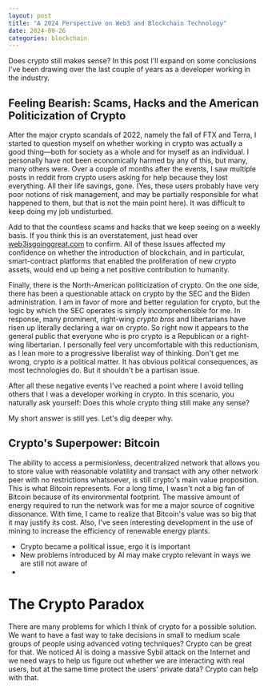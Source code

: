 ```yaml
---
layout: post
title: "A 2024 Perspective on Web3 and Blockchain Technology"
date: 2024-09-26
categories: blockchain
---
```


Does crypto still makes sense? In this post I'll expand on some conclusions I've been drawing over the last couple of years as a developer working in the industry.

## Feeling Bearish: Scams, Hacks and the American Politicization of Crypto

After the major crypto scandals of 2022, namely the fall of FTX and Terra, I started to question myself on whether working in crypto was actually a good thing—both for society as a whole and for myself as an individual. I personally have not been economically harmed by any of this, but many, many others were. Over a couple of months after the events, I saw multiple posts in reddit from crypto users asking for help because they lost everything. All their life savings, gone. (Yes, these users probably have very poor notions of risk management, and may be partially responsible for what happened to them, but that is not the main point here). It was difficult to keep doing my job undisturbed.

Add to that the countless scams and hacks that we keep seeing on a weekly basis. If you think this is an overstatement, just head over [web3isgoinggreat.com](https://www.web3isgoinggreat.com/) to confirm. All of these issues affected my confidence on whether the introduction of blockchain, and in particular, smart-contract platforms that enabled the proliferation of new crypto assets, would end up being a net positive contribution to humanity.

Finally, there is the North-American politicization of crypto. On the one side, there has been a questionable attack on crypto by the SEC and the Biden administration. I am in favor of more and better regulation for crypto, but the logic by which the SEC operates is simply incomprehensible for me. In response, many prominent, right-wing _crypto bros_ and libertarians have risen up literally declaring a war on crypto. So right now it appears to the general public that everyone who is pro crypto is a Republican or a right-wing libertarian. I personally feel very uncomfortable with this reductionism, as I lean more to a progressive liberalist way of thinking. Don't get me wrong, crypto _is_ a political matter. It has obvious political consequences, as most technologies do. But it shouldn't be a partisan issue.

After all these negative events I've reached a point where I avoid telling others that I was a developer working in crypto. In this scenario, you naturally ask yourself: Does this whole crypto thing still make any sense?

My short answer is still yes. Let's dig deeper why.

## Crypto's Superpower: Bitcoin

The ability to access a permisionless, decentralized network that allows you to store value with reasonable volatility and transact with any other network peer with no restrictions whatsoever, is still crypto's main value proposition. This is what Bitcoin represents.
For a long time, I wasn't not a big fan of Bitcoin because of its environmental footprint. The massive amount of energy required to run the network was for me a major source of cognitive dissonance. With time, I came to realize that Bitcoin's value was so big that it may justify its cost. Also, I've seen interesting development in the use of mining to increase the efficiency of renewable energy plants.

- Crypto became a political issue, ergo it is important
- New problems introduced by AI may make crypto relevant in ways we are still not aware of
-

# The Crypto Paradox

There are many problems for which I think of crypto for a possible solution. We want to have a fast way to take decisions in small to medium scale groups of people using advanced voting techniques? Crypto can be great for that. We noticed AI is doing a massive Sybil attack on the Internet and we need ways to help us figure out whether we are interacting with real users, but at the same time protect the users' private data? Crypto can help with that.
